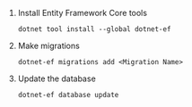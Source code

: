 1. Install Entity Framework Core tools

    ```shell
    dotnet tool install --global dotnet-ef
    ```

2. Make migrations

    ```shell
    dotnet-ef migrations add <Migration Name>
    ```

3. Update the database

    ```shell
    dotnet-ef database update
    ```
